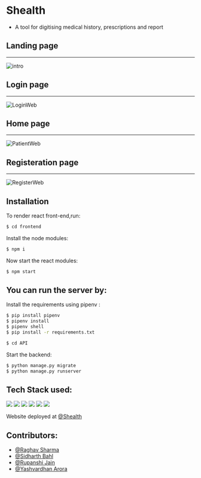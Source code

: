 # Shealth
- A tool for digitising medical history, prescriptions and report


## Landing page
<hr>

![intro](https://user-images.githubusercontent.com/73791598/135727721-9f6aa219-3621-4bb6-a829-164ddae8703d.png)
## Login page
<hr>

![LoginWeb](https://user-images.githubusercontent.com/73791598/135727876-2cf678f5-27f1-464a-ae57-38fea43aa3ee.png)
## Home page
<hr>

![PatientWeb](https://user-images.githubusercontent.com/73791598/135727887-75f8dd80-915e-4428-ba22-0a41fe6a9579.png)
## Registeration page
<hr>

![RegisterWeb](https://user-images.githubusercontent.com/73791598/135727903-b9c83591-1942-4033-b63f-16d0c781c2fa.png)
## Installation
To render react front-end,run:
```bash
$ cd frontend
```
Install the node modules:
```bash
$ npm i
```
Now start the react modules:
```bash
$ npm start
```
## You can run the server by:
Install the requirements using pipenv :
```bash
$ pip install pipenv
$ pipenv install
$ pipenv shell
$ pip install -r requirements.txt
```
```bash
$ cd API
```
Start the backend:
```bash
$ python manage.py migrate
$ python manage.py runserver
```
## Tech Stack used:

<img src="https://img.icons8.com/color/dart"/> <img src="https://img.icons8.com/color/javascript"/> <img src="https://img.icons8.com/color/python"/>  <img src="https://img.icons8.com/color/css3"/> <img src="https://img.icons8.com/color/48/000000/html-5--v1.png"/> <img src="https://img.icons8.com/color/docker"/>

Website deployed at [@Shealth](https://shealth.servatom.com/)
## Contributors:
- [@Raghav Sharma](https://github.com/raghavTinker)
- [@Sidharth Bahl](https://github.com/sidB67)
- [@Rupanshi Jain](https://github.com/rdotjain)
- [@Yashvardhan Arora](https://github.com/yash22arora)
